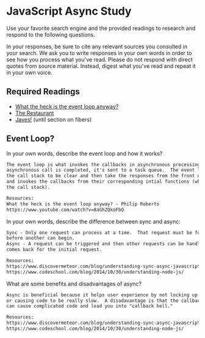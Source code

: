 # JavaScript Async Study

Use your favorite search engine and the provided readings to research and
respond to the following questions.

In your responses, be sure to cite any relevant sources you consulted in your
search. We ask you to write responses in your own words in order to see how you
process what you've read. Please do not respond with direct quotes from source
material. Instead, digest what you've read and repeat it in your own voice.

## Required Readings

-   [What the heck is the event loop anyway?](https://www.youtube.com/watch?v=8aGhZQkoFbQ)
-   [The Restaurant](https://www.codeschool.com/blog/2014/10/30/understanding-node-js/)
-   [Javes!](https://www.discovermeteor.com/blog/understanding-sync-async-javascript-node/) (until section on fibers)

## Event Loop?

In your own words, describe the event loop and how it works?

```md
The event loop is what invokes the callbacks in asynchronous processing.  When an
asynchronous call is completed, it's sent to a task queue.  The event loop waits for
the call stack to be clear and then take the responses from the front of the task queue,
and invokes the callbacks from their corresponding intial functions (which pushes it to
the call stack).

Resources:
What the heck is the event loop anyway? - Philip Roberts
https://www.youtube.com/watch?v=8aGhZQkoFbQ
```

In your own words, describe the difference between sync and async:

```md
Sync - Only one request can process at a time.  That request must be fully processed
before another can begin.
Async - A request can be triggered and then other requests can be handled until a response
comes back for the initial request.

Resources:
https://www.discovermeteor.com/blog/understanding-sync-async-javascript-node
https://www.codeschool.com/blog/2014/10/30/understanding-node-js/
```

What are some benefits and disadvantages of async?

```md
Async is beneficial because it helps user experience by not locking up the browser
or causing code to be really slow.  A disadavantage is that the callbacks required
can cause complicated code and lead you into "callback hell."

Resources:
https://www.discovermeteor.com/blog/understanding-sync-async-javascript-node
https://www.codeschool.com/blog/2014/10/30/understanding-node-js/
```
